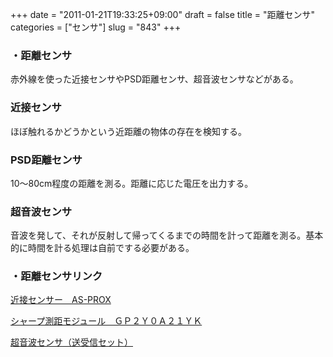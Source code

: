 +++
date = "2011-01-21T19:33:25+09:00"
draft = false
title = "距離センサ"
categories = ["センサ"]
slug = "843"
+++

<h3>・距離センサ</h3>

赤外線を使った近接センサやPSD距離センサ、超音波センサなどがある。

<h3>近接センサ</h3>

ほぼ触れるかどうかという近距離の物体の存在を検知する。

<h3>PSD距離センサ</h3>

10～80cm程度の距離を測る。距離に応じた電圧を出力する。

<h3>超音波センサ</h3>

音波を発して、それが反射して帰ってくるまでの時間を計って距離を測る。基本的に時間を計る処理は自前でする必要がある。

<h3>・距離センサリンク</h3>

<a title="近接センサー　AS-PROX" target="_blank" href="http://shop.robotsfx.com/shopdetail/002002000004/order/">近接センサー　AS-PROX</a>

<a title="シャープ測距モジュール　ＧＰ２Ｙ０Ａ２１ＹＫ" target="_blank" href="http://akizukidenshi.com/catalog/g/gI-02551/">シャープ測距モジュール　ＧＰ２Ｙ０Ａ２１ＹＫ</a>

<a title="超音波センサ（送受信セット）" target="_blank" href="http://akizukidenshi.com/catalog/g/gI-00120/">超音波センサ（送受信セット）</a></h3>

